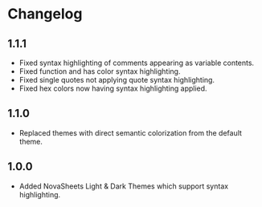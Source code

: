 # Changelog

## 1.1.1
- Fixed syntax highlighting of comments appearing as variable contents.
- Fixed function and has color syntax highlighting.
- Fixed single quotes not applying quote syntax highlighting.
- Fixed hex colors now having syntax highlighting applied.

## 1.1.0
- Replaced themes with direct semantic colorization from the default theme.

## 1.0.0
- Added NovaSheets Light & Dark Themes which support syntax highlighting.